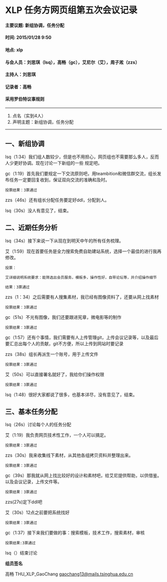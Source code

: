 # XLP 任务方网页组第五次会议记录
#### 主要议题: 新组协调，任务分配
#### 时间: 2015/01/28 9:50
#### 地点: xlp
#### 与会人员：刘思琪（lsq），高畅（gc），艾尼尔（艾），周子淞（zzs）
#### 主持人：刘思琪
#### 记录者：高畅
#### 采用罗伯特议事规则
****************************************

1. 点名（实到4人）
2. 声明主题：新组协调，任务分配

****************************************

## 一、新组协调

lsq（1:34）我们组人数较少，但是也不用担心，网页组也不需要那么多人，反而人少更好协调。现在讨论一下新组的一些
规定吧。

gc（1:19）首先我们要规定一下交流原则吧，用teambition和微信群交流，组长发布任务一定要回复收到，保证双向交流的准确和及时。

	投票结果：3票通过

zzs（46s）还有组长分配任务要定好ddl，分配到人。

lsq（30s）没人有意见了，结束。


## 二、近期任务分析

lsq（34s）接下来说一下从现在到明天中午的所有任务梳理。

艾（1:59）现在首要任务是全力搜索免费自助建站系统，选择一个最佳的进行我再修改。

	投票：
	
	艾详细说明系统要求：能筛选出会员服务，模板多，操作性好，自带论坛等，并介绍操作细节

	结果：3票通过

zzs（1：34）之后需要有人搜集素材，我已经有图像资料了，还要从网上找素材

	投票结果：3票通过

gc（51s）不光有图像，我们还要跟进宪章，微电影等的制作

	投票结果：3票通过

gc（1:57）还有个事情，我们需要有人上传管理git，上传会议记录等，以及最后要汇总出每个人的贡献，git不方便，所以上传到网站时要记录

zzs（38s）组长再派生一个账号，用于上传文件

	投票结果：3票通过

艾（50s）可以直接署名就好了，我给你们操作权限

	投票结果：3票通过

lsq（1:48）很好大家都说了很多，也基本详尽，没有意见了，结束。

## 三、基本任务分配

lsq（26s）讨论每个人的任务分配

艾（1:19）我负责网页技术性工作，一个人可以搞定。

	投票结果：3票通过

zzs（30s）我来收集线下素材，从其他各组拷贝资料并整理出来。

	投票结果：3票通过

gc（39s）那我就从网上找比较好的设计和素材吧，给艾尼提供帮助，以供借鉴。以及会议记录，上传文件等。

	投票结果：3票通过

zzs(27s)定下ddl吧

艾（30s）12点之前要把系统找好

	投票结果：3票通过

gc（1:37）接下来我们要做的事：搜索模板，技术工作，搜索素材，审核

	投票结果:3票通过

lsq（）结束讨论


**组员签名**

高畅  THU_XLP_GaoChang  gaochang13@mails.tsinghua.edu.cn


